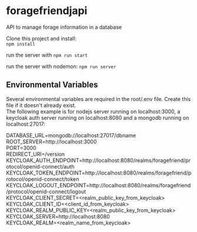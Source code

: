 # foragefriendjapi
API to manage forage information in a database<br>

Clone this project and install:<br>
`npm install`<br>

run the server with `npm run start`<br>

run the server with nodemon: `npm run server`<br>

## Environmental Variables
Several environmental variables are required in the root/.env file. Create this file if it doesn't already exist.<br>
The following example is for nodejs server running on localhost:3000, a keycloak auth server running on localhost:8080 and a mongodb running on localhost:27017:<br>

DATABASE_URL=mongodb://localhost:27017/dbname<br>
ROOT_SERVER=http://localhost:3000<br>
PORT=3000<br>
REDIRECT_URI=/version<br>
KEYCLOAK_AUTH_ENDPOINT=http://localhost:8080/realms/foragefriend/protocol/openid-connect/auth<br>
KEYCLOAK_TOKEN_ENDPOINT=http://localhost:8080/realms/foragefriend/protocol/openid-connect/token<br>
KEYCLOAK_LOGOUT_ENDPOINT=http://localhost:8080/realms/foragefriend/protocol/openid-connect/logout<br>
KEYCLOAK_CLIENT_SECRET=<realm_public_key_from_keycloak><br>
KEYCLOAK_CLIENT_ID=<client_id_from_keycloak><br>
KEYCLOAK_REALM_PUBLIC_KEY=<realm_public_key_from_keycloak><br>
KEYCLOAK_SERVER=http://localhost:8080<br>
KEYCLOAK_REALM=<realm_name_from_keycloak><br>
